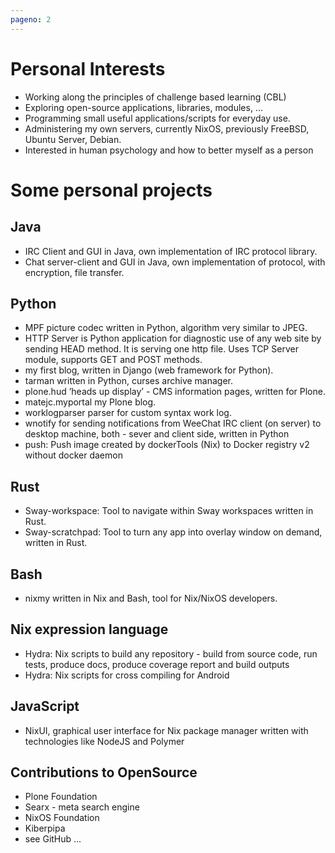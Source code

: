 ```yaml
---
pageno: 2
---
```


# Personal Interests

- Working along the principles of challenge based learning (CBL)
- Exploring open-source applications, libraries, modules, ...
- Programming small useful applications/scripts for everyday use.
- Administering my own servers, currently NixOS, previously FreeBSD, Ubuntu Server, Debian.
- Interested in human psychology and how to better myself as a person

# Some personal projects

## Java
- IRC Client and GUI in Java, own implementation of IRC protocol library.
- Chat server-client and GUI in Java, own implementation of protocol, with encryption, file transfer.

## Python
- MPF picture codec written in Python, algorithm very similar to JPEG.
- HTTP Server is Python application for diagnostic use of any web site by sending HEAD method. It is serving one http file. Uses TCP Server module, supports GET and POST methods.
- my first blog, written in Django (web framework for Python).
- tarman written in Python, curses archive manager.
- plone.hud ’heads up display’ - CMS information pages, written for Plone.
- matejc.myportal my Plone blog.
- worklogparser parser for custom syntax work log.
- wnotify for sending notifications from WeeChat IRC client (on server) to desktop machine, both - sever and client side, written in Python
- push: Push image created by dockerTools (Nix) to Docker registry v2 without docker daemon

## Rust
- Sway-workspace: Tool to navigate within Sway workspaces written in Rust.
- Sway-scratchpad: Tool to turn any app into overlay window on demand, written in Rust.

## Bash
- nixmy written in Nix and Bash, tool for Nix/NixOS developers.

## Nix expression language
- Hydra: Nix scripts to build any repository - build from source code, run tests, produce docs, produce coverage report and build outputs
- Hydra: Nix scripts for cross compiling for Android

## JavaScript
- NixUI, graphical user interface for Nix package manager written with technologies like NodeJS and Polymer

## Contributions to OpenSource
- Plone Foundation
- Searx - meta search engine
- NixOS Foundation
- Kiberpipa
- see GitHub ...
